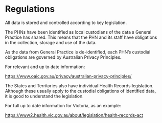 # Regulations

All data is stored and controlled according to key legislation. 

The PHNs have been identified as local custodians of the data a General Practice has shared. This means that the PHN and its staff have obligations in the collection, storage and use of the data. 

As the data from General Practice is de-identified, each PHN’s custodial obligations are governed by Australian Privacy Principles. 

For relevant and up to date information:

<a href="https://www.oaic.gov.au/privacy/australian-privacy-principles/" target="_blank">https://www.oaic.gov.au/privacy/australian-privacy-principles/</a>

The States and Territories also have individual Health Records legislation. Although these usually apply to the custodial obligations of identified data, it is good to understand the legislation. 

For full up to date information for Victoria, as an example:

<a href="https://www2.health.vic.gov.au/about/legislation/health-records-act" target="_blank">https://www2.health.vic.gov.au/about/legislation/health-records-act</a>
